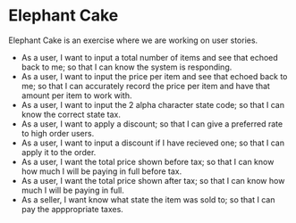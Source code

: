 # Elephant Cake

Elephant Cake is an exercise where we are working on user stories.

  - As a user, I want to input a total number of items and see that echoed back to me; so that I can know the system is responding.
  - As a user, I want to input the price per item and see that echoed back to me; so that I can accurately record the price per item and have that amount per item to work with.
  - As a user, I want to input the 2 alpha character state code; so that I can know the correct state tax.
  - As a user, I want to apply a discount; so that I can give a preferred rate to high order users.
  - As a user, I want to input a discount if I have recieved one; so that I can apply it to the order.
  - As a user, I want the total price shown before tax; so that I can know how much I will be paying in full before tax.
  - As a user, I want the total price shown after tax; so that I can know how much I will be paying in full.
  - As a seller, I want know what state the item was sold to; so that I can pay the apppropriate taxes.
  